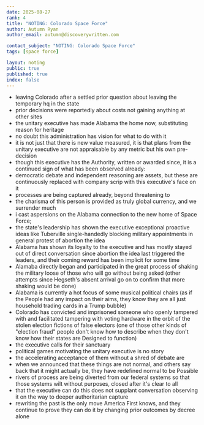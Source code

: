 ```yaml
---
date: 2025-08-27
rank: 4
title: "NOTING: Colorado Space Force"
author: Autumn Ryan
author_email: autumn@discoverywritten.com

contact_subject: "NOTING: Colorado Space Force"
tags: [space force]

layout: noting
public: true
published: true
index: false
---
```


- leaving Colorado after a settled prior question about leaving the temporary hq in the state
- prior decisions were reportedly about costs not gaining anything at other sites
- the unitary executive has made Alabama the home now, substituting reason for heritage
- no doubt this administration has vision for what to do with it
- it is not just that there is new value measured, it is that plans from the unitary executive are not appraisable by any metric but his own pre-decision
- though this executive has the Authority, written or awarded since, it is a continued sign of what has been observed already:
- democratic debate and independent reasoning are assets, but these are continuously replaced with company scrip with this executive's face on it
- processes are being captured already, beyond threatening to
- the charisma of this person is provided as truly global currency, and we surrender much
- i cast aspersions on the Alabama connection to the new home of Space Force;
- the state's leadership has shown the executive exceptional proactive ideas like Tuberville single-handedly blocking military appointments in general protest of abortion the idea
- Alabama has shown its loyalty to the executive and has mostly stayed out of direct conversation since abortion the idea last triggered the leaders, and their coming reward has been implicit for some time
- Alamaba directly began and participated in the great process of shaking the military loose of those who will go without being asked (other attempts since Hegseth's absent arrival go on to confirm that more shaking would be done)
- Alabama is currently a hot focus of some musical political chairs (as if the People had any impact on their aims, they know they are all just household trading cards in a Trump bubble)
- Colorado has convicted and imprisoned someone who openly tampered with and facilitated tampering with voting hardware in the orbit of the stolen election fictions of false electors (one of those other kinds of "election fraud" people don't know how to describe when they don't know how their states are Designed to function)
- the executive calls for their sanctuary
- political games motivating the unitary executive is no story
- the accelerating acceptance of them without a shred of debate are
- when we announced that these things are not normal, and others say back that it might actually be, they have redefined normal to be Possible
- rivers of process are being diverted from our federal systems so that those systems wilt without purposes, closed after it's clear to all
- that the executive can do this does not supplant conversation observing it on the way to deeper authoritarian capture
- rewriting the past is the only move America First knows, and they continue to prove they can do it by changing prior outcomes by decree alone
